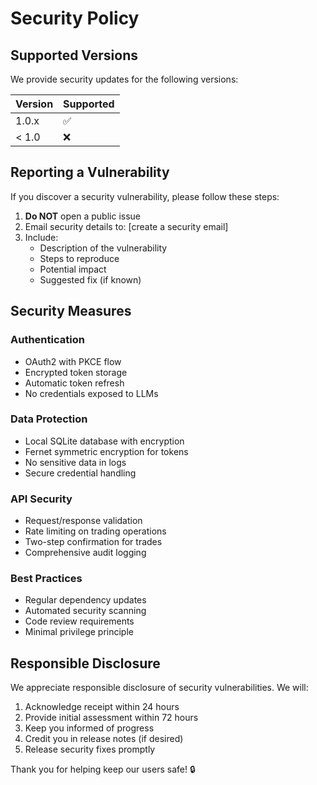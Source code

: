 # Security Policy

## Supported Versions

We provide security updates for the following versions:

| Version | Supported          |
| ------- | ------------------ |
| 1.0.x   | :white_check_mark: |
| < 1.0   | :x:                |

## Reporting a Vulnerability

If you discover a security vulnerability, please follow these steps:

1. **Do NOT** open a public issue
2. Email security details to: [create a security email]
3. Include:
   - Description of the vulnerability
   - Steps to reproduce
   - Potential impact
   - Suggested fix (if known)

## Security Measures

### Authentication
- OAuth2 with PKCE flow
- Encrypted token storage
- Automatic token refresh
- No credentials exposed to LLMs

### Data Protection
- Local SQLite database with encryption
- Fernet symmetric encryption for tokens
- No sensitive data in logs
- Secure credential handling

### API Security
- Request/response validation
- Rate limiting on trading operations
- Two-step confirmation for trades
- Comprehensive audit logging

### Best Practices
- Regular dependency updates
- Automated security scanning
- Code review requirements
- Minimal privilege principle

## Responsible Disclosure

We appreciate responsible disclosure of security vulnerabilities. We will:

1. Acknowledge receipt within 24 hours
2. Provide initial assessment within 72 hours
3. Keep you informed of progress
4. Credit you in release notes (if desired)
5. Release security fixes promptly

Thank you for helping keep our users safe! 🔒
